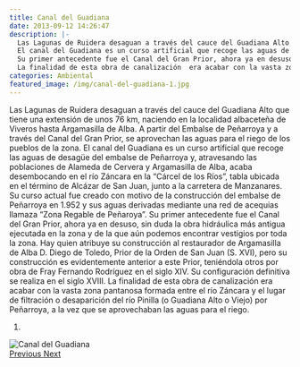 ```yaml
---
title: Canal del Guadiana
date: 2013-09-12 14:26:47
description: |-
  Las Lagunas de Ruidera desaguan a través del cauce del Guadiana Alto que tiene una extensión de unos 76 km, naciendo en la localidad albaceteña de Viveros hasta Argamasilla de Alba. A partir del Embalse de Peñarroya y a través del Canal del Gran Prior, se aprovechan las aguas para el riego de los pueblos de la zona.
  El canal del Guadiana es un curso artificial que recoge las aguas de desagüe del embalse de Peñarroya y, atravesando las poblaciones de Alameda de Cervera y Argamasilla de Alba, acaba desembocando en el río Záncara en la “Cárcel de los Ríos”, tabla ubicada en el término de Alcázar de San Juan, junto a la carretera de Manzanares. Su curso actual fue creado con motivo de la construcción del embalse de Peñarroya en 1.952 y sus aguas derivadas mediante una red de acequias llamaza “Zona Regable de Peñaroya”.
  Su primer antecedente fue el Canal del Gran Prior, ahora ya en desuso,  sin duda la obra hidráulica más antigua ejecutada en la zona y de la que aún podemos encontrar vestigios por toda la zona. Hay quien atribuye su construcción al restaurador de Argamasilla de Alba D. Diego de Toledo, Prior de la Orden de San Juan (S. XVI), pero su construcción es evidentemente anterior a este Prior, teniéndola otros por obra de Fray Fernando Rodríguez en el siglo XIV. Su configuración definitiva se realiza en el siglo XVIII.
  La finalidad de esta obra de canalización  era acabar con la vasta zona pantanosa formada entre el río Záncara y  el lugar de filtración o desaparición del río Pinilla (o Guadiana Alto o Viejo) por Peñarroya, a la vez que se aprovechaban las aguas para el riego.
categories: Ambiental
featured_image: /img/canal-del-guadiana-1.jpg
---
```



Las Lagunas de Ruidera desaguan a través del cauce del Guadiana Alto que tiene una extensión de unos 76 km, naciendo en la localidad albaceteña de Viveros hasta Argamasilla de Alba. A partir del Embalse de Peñarroya y a través del Canal del Gran Prior, se aprovechan las aguas para el riego de los pueblos de la zona.
El canal del Guadiana es un curso artificial que recoge las aguas de desagüe del embalse de Peñarroya y, atravesando las poblaciones de Alameda de Cervera y Argamasilla de Alba, acaba desembocando en el río Záncara en la “Cárcel de los Ríos”, tabla ubicada en el término de Alcázar de San Juan, junto a la carretera de Manzanares. Su curso actual fue creado con motivo de la construcción del embalse de Peñarroya en 1.952 y sus aguas derivadas mediante una red de acequias llamaza “Zona Regable de Peñaroya”.
Su primer antecedente fue el Canal del Gran Prior, ahora ya en desuso,  sin duda la obra hidráulica más antigua ejecutada en la zona y de la que aún podemos encontrar vestigios por toda la zona. Hay quien atribuye su construcción al restaurador de Argamasilla de Alba D. Diego de Toledo, Prior de la Orden de San Juan (S. XVI), pero su construcción es evidentemente anterior a este Prior, teniéndola otros por obra de Fray Fernando Rodríguez en el siglo XIV. Su configuración definitiva se realiza en el siglo XVIII.
La finalidad de esta obra de canalización  era acabar con la vasta zona pantanosa formada entre el río Záncara y  el lugar de filtración o desaparición del río Pinilla (o Guadiana Alto o Viejo) por Peñarroya, a la vez que se aprovechaban las aguas para el riego.

<div id="myCarousel" class="carousel slide" df-ride="carousel">
  <!-- Indicators -->
  <ol class="carousel-indicators">
    <li df-target="#myCarousel" df-slide-to="0" class="active"></li>
  </ol>
  <!-- Wrapper for slides -->
  <div class="carousel-inner" role="listbox">
    <div class="item active">
      <img src="/img/canal-del-guadiana-1.jpg" alt="Canal del Guadiana">
    </div>
  <!-- Left and right controls -->
  <a class="left carousel-control" href="#myCarousel" role="button" df-slide="prev">
    <span class="glyphicon glyphicon-chevron-left" aria-hidden="true"></span>
    <span class="sr-only">Previous</span>
  </a>
  <a class="right carousel-control" href="#myCarousel" role="button" df-slide="next">
    <span class="glyphicon glyphicon-chevron-right" aria-hidden="true"></span>
    <span class="sr-only">Next</span>
  </a>
</div>
